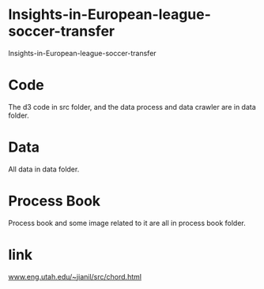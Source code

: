# Insights-in-European-league-soccer-transfer
Insights-in-European-league-soccer-transfer


# Code

The d3 code in src folder, and the data process and data crawler are in data folder.

# Data

All data in data folder.

# Process Book

Process book and some image related to it are all in process book folder.

# link

www.eng.utah.edu/~jianil/src/chord.html
